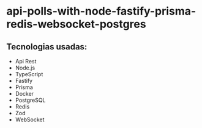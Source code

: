 # api-polls-with-node-fastify-prisma-redis-websocket-postgres

## Tecnologias  usadas:
- Api Rest
- Node.js
- TypeScript
- Fastify
- Prisma
- Docker
- PostgreSQL
- Redis
- Zod
- WebSocket


